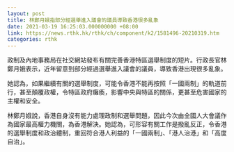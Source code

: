 ```yaml
---
layout: post
title: 林鄭月娥指部分經選舉進入議會的議員導致香港很多亂象
date: 2021-03-19 16:25:03.000000000 +08:00
link: https://news.rthk.hk/rthk/ch/component/k2/1581496-20210319.htm
categories: rthk
---
```


政制及內地事務局在社交網站發布有關完善香港特區選舉制度的短片。行政長官林鄭月娥表示，近年留意到部分經過選舉進入議會的議員，導致香港出現很多亂象。

她認為，如果繼續有關的選舉制度，可能令香港不能再按照「一國兩制」的軌道前行，甚至顛覆政權，令特區政府癱瘓，影響中央與特區的關係，更甚至危害國家的主權和安全。

林鄭月娥說，香港自身沒有能力處理政制和選舉問題，因此今次由全國人大會議作為國家最高權力機關，為香港解決。她認為，可形容有關工作是撥亂反正，令香港的選舉制度和政治體制，重回符合港人利益的「一國兩制」、「港人治港」和「高度自治」。
